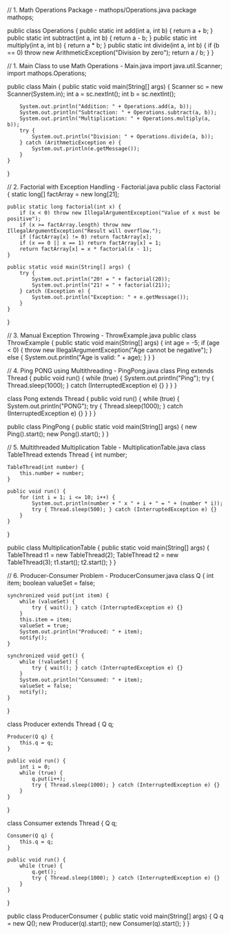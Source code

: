 
// 1. Math Operations Package - mathops/Operations.java
package mathops;

public class Operations {
    public static int add(int a, int b) { return a + b; }
    public static int subtract(int a, int b) { return a - b; }
    public static int multiply(int a, int b) { return a * b; }
    public static int divide(int a, int b) {
        if (b == 0) throw new ArithmeticException("Division by zero");
        return a / b;
    }
}

// 1. Main Class to use Math Operations - Main.java
import java.util.Scanner;
import mathops.Operations;

public class Main {
    public static void main(String[] args) {
        Scanner sc = new Scanner(System.in);
        int a = sc.nextInt();
        int b = sc.nextInt();

        System.out.println("Addition: " + Operations.add(a, b));
        System.out.println("Subtraction: " + Operations.subtract(a, b));
        System.out.println("Multiplication: " + Operations.multiply(a, b));
        try {
            System.out.println("Division: " + Operations.divide(a, b));
        } catch (ArithmeticException e) {
            System.out.println(e.getMessage());
        }
    }
}

// 2. Factorial with Exception Handling - Factorial.java
public class Factorial {
    static long[] factArray = new long[21];

    public static long factorial(int x) {
        if (x < 0) throw new IllegalArgumentException("Value of x must be positive");
        if (x >= factArray.length) throw new IllegalArgumentException("Result will overflow.");
        if (factArray[x] != 0) return factArray[x];
        if (x == 0 || x == 1) return factArray[x] = 1;
        return factArray[x] = x * factorial(x - 1);
    }

    public static void main(String[] args) {
        try {
            System.out.println("20! = " + factorial(20));
            System.out.println("21! = " + factorial(21));
        } catch (Exception e) {
            System.out.println("Exception: " + e.getMessage());
        }
    }
}

// 3. Manual Exception Throwing - ThrowExample.java
public class ThrowExample {
    public static void main(String[] args) {
        int age = -5;
        if (age < 0) {
            throw new IllegalArgumentException("Age cannot be negative");
        } else {
            System.out.println("Age is valid: " + age);
        }
    }
}

// 4. Ping PONG using Multithreading - PingPong.java
class Ping extends Thread {
    public void run() {
        while (true) {
            System.out.println("Ping");
            try { Thread.sleep(1000); } catch (InterruptedException e) {}
        }
    }
}

class Pong extends Thread {
    public void run() {
        while (true) {
            System.out.println("PONG");
            try { Thread.sleep(1000); } catch (InterruptedException e) {}
        }
    }
}

public class PingPong {
    public static void main(String[] args) {
        new Ping().start();
        new Pong().start();
    }
}

// 5. Multithreaded Multiplication Table - MultiplicationTable.java
class TableThread extends Thread {
    int number;

    TableThread(int number) {
        this.number = number;
    }

    public void run() {
        for (int i = 1; i <= 10; i++) {
            System.out.println(number + " x " + i + " = " + (number * i));
            try { Thread.sleep(500); } catch (InterruptedException e) {}
        }
    }
}

public class MultiplicationTable {
    public static void main(String[] args) {
        TableThread t1 = new TableThread(2);
        TableThread t2 = new TableThread(3);
        t1.start();
        t2.start();
    }
}

// 6. Producer-Consumer Problem - ProducerConsumer.java
class Q {
    int item;
    boolean valueSet = false;

    synchronized void put(int item) {
        while (valueSet) {
            try { wait(); } catch (InterruptedException e) {}
        }
        this.item = item;
        valueSet = true;
        System.out.println("Produced: " + item);
        notify();
    }

    synchronized void get() {
        while (!valueSet) {
            try { wait(); } catch (InterruptedException e) {}
        }
        System.out.println("Consumed: " + item);
        valueSet = false;
        notify();
    }
}

class Producer extends Thread {
    Q q;

    Producer(Q q) {
        this.q = q;
    }

    public void run() {
        int i = 0;
        while (true) {
            q.put(i++);
            try { Thread.sleep(1000); } catch (InterruptedException e) {}
        }
    }
}

class Consumer extends Thread {
    Q q;

    Consumer(Q q) {
        this.q = q;
    }

    public void run() {
        while (true) {
            q.get();
            try { Thread.sleep(1000); } catch (InterruptedException e) {}
        }
    }
}

public class ProducerConsumer {
    public static void main(String[] args) {
        Q q = new Q();
        new Producer(q).start();
        new Consumer(q).start();
    }
}
